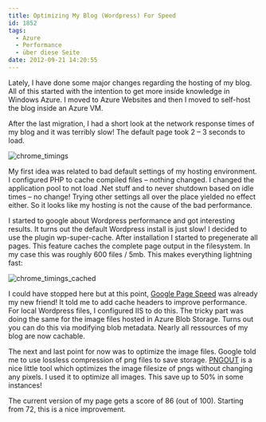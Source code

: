 ```yaml
---
title: Optimizing My Blog (Wordpress) For Speed
id: 1852
tags:
  - Azure
  - Performance
  - über diese Seite
date: 2012-09-21 14:20:55
---
```


Lately, I have done some major changes regarding the hosting of my blog. All of this started with the intention to get more inside knowledge in Windows Azure. I moved to Azure Websites and then I moved to self-host the blog inside an Azure VM.

After the last migration, I had a short look at the network response times of my blog and it was terribly slow! The default page took 2 – 3 seconds to load.

![chrome_timings](https://az275061.vo.msecnd.net/blogmedia/2012/09/chrome_timings.png "chrome_timings")

My first idea was related to bad default settings of my hosting environment. I configured PHP to cache compiled files – nothing changed. I changed the application pool to not load .Net stuff and to never shutdown based on idle times – no change! Trying other settings all over the place yielded no effect either. So it looks like my hosting is not the cause of the bad performance.

I started to google about Wordpress performance and got interesting results. It turns out the default Wordpress install is just slow! I decided to use the plugin wp-super-cache. After installation I started to pregenerate all pages. This feature caches the complete page output in the filesystem. In my case this was roughly 600 files / 5mb. This makes everything lightning fast:

![chrome_timings_cached](https://az275061.vo.msecnd.net/blogmedia/2012/09/chrome_timings_cached.png "chrome_timings_cached")

I could have stopped here but at this point, [Google Page Speed](https://developers.google.com/speed/pagespeed/insights) was already my new friend! It told me to add cache headers to improve performance. For local Wordpress files, I configured IIS to do this. The tricky part was doing the same for the image files hosted in Azure Blob Storage. Turns out you can do this via modifying blob metadata. Nearly all ressources of my blog are now cachable.

The next and last point for now was to optimize the image files. Google told me to use lossless compression of png files to save storage. [PNGOUT](http://advsys.net/ken/util/pngout.htm) is a nice little tool which optimizes the image filesize of pngs without changing any pixels. I used it to optimize all images. This save up to 50% in some instances!

The current version of my page gets a score of 86 (out of 100). Starting from 72, this is a nice improvement.